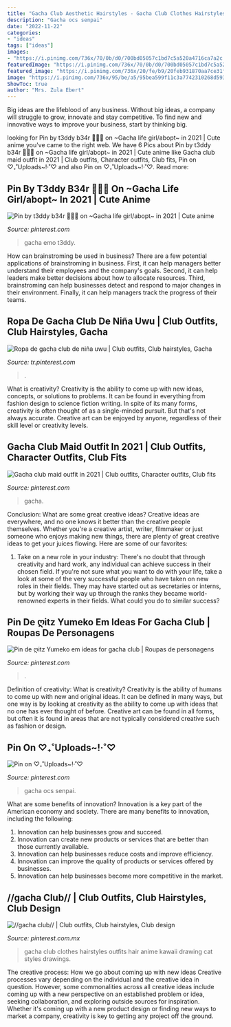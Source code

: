 ```yaml
---
title: "Gacha Club Aesthetic Hairstyles - Gacha Club Clothes Hairstyles Outfits Hair Anime Kawaii Drawing Cat Styles Drawings"
description: "Gacha ocs senpai"
date: "2022-11-22"
categories:
- "ideas"
tags: ["ideas"]
images:
- "https://i.pinimg.com/736x/70/0b/d0/700bd05057c1bd7c5a520a4716ca7a2c.jpg"
featuredImage: "https://i.pinimg.com/736x/70/0b/d0/700bd05057c1bd7c5a520a4716ca7a2c.jpg"
featured_image: "https://i.pinimg.com/736x/20/fe/b9/20feb931870aa7ce31fd0fb09d8a83a5.jpg"
image: "https://i.pinimg.com/736x/95/be/a5/95bea599f11c3a7742310268d593b037.jpg"
ShowToc: true
author: "Mrs. Zula Ebert"
---
```



Big ideas are the lifeblood of any business. Without big ideas, a company will struggle to grow, innovate and stay competitive. To find new and innovative ways to improve your business, start by thinking big.

	

		
looking for Pin by t3ddy b34r 🐻🧸💞 on ~Gacha life girl/abopt~ in 2021 | Cute anime you've came to the right web. We have 6 Pics about Pin by t3ddy b34r 🐻🧸💞 on ~Gacha life girl/abopt~ in 2021 | Cute anime like Gacha club maid outfit in 2021 | Club outfits, Character outfits, Club fits, Pin on ♡₊˚Uploads~!·˚♡ and also Pin on ♡₊˚Uploads~!·˚♡. Read more:
		
    
## Pin By T3ddy B34r 🐻🧸💞 On ~Gacha Life Girl/abopt~ In 2021 | Cute Anime

<img loading=lazy src="https://i.pinimg.com/736x/70/0b/d0/700bd05057c1bd7c5a520a4716ca7a2c.jpg" onerror="this.onerror=null;this.src='https://tse1.mm.bing.net/th?id=OIP.jMor8wLHlcEfGBe9BRzsjQHaKB&amp;pid=15.1';" alt="Pin by t3ddy b34r 🐻🧸💞 on ~Gacha life girl/abopt~ in 2021 | Cute anime">

_Source: pinterest.com_

>gacha emo t3ddy. 

	

How can brainstroming be used in business?
There are a few potential applications of brainstroming in business. First, it can help managers better understand their employees and the company's goals. Second, it can help leaders make better decisions about how to allocate resources. Third, brainstroming can help businesses detect and respond to major changes in their environment. Finally, it can help managers track the progress of their teams.

    
## Ropa De Gacha Club De Niña Uwu | Club Outfits, Club Hairstyles, Gacha

<img loading=lazy src="https://i.pinimg.com/736x/95/be/a5/95bea599f11c3a7742310268d593b037.jpg" onerror="this.onerror=null;this.src='https://tse3.mm.bing.net/th?id=OIP.dWPEQ99YHA900-uliIs14AHaHY&amp;pid=15.1';" alt="Ropa de gacha club de niña uwu | Club outfits, Club hairstyles, Gacha">

_Source: tr.pinterest.com_

>. 

	

What is creativity?
Creativity is the ability to come up with new ideas, concepts, or solutions to problems. It can be found in everything from fashion design to science fiction writing. In spite of its many forms, creativity is often thought of as a single-minded pursuit. But that's not always accurate. Creative art can be enjoyed by anyone, regardless of their skill level or creativity levels.

    
## Gacha Club Maid Outfit In 2021 | Club Outfits, Character Outfits, Club Fits

<img loading=lazy src="https://i.pinimg.com/736x/20/fe/b9/20feb931870aa7ce31fd0fb09d8a83a5.jpg" onerror="this.onerror=null;this.src='https://tse1.mm.bing.net/th?id=OIP.fn3EyyrBfabKnPoBDBogHgHaJ3&amp;pid=15.1';" alt="Gacha club maid outfit in 2021 | Club outfits, Character outfits, Club fits">

_Source: pinterest.com_

>gacha. 

	

Conclusion: What are some great creative ideas?
Creative ideas are everywhere, and no one knows it better than the creative people themselves. Whether you're a creative artist, writer, filmmaker or just someone who enjoys making new things, there are plenty of great creative ideas to get your juices flowing. Here are some of our favorites: 
1. Take on a new role in your industry: There's no doubt that through creativity and hard work, any individual can achieve success in their chosen field. If you're not sure what you want to do with your life, take a look at some of the very successful people who have taken on new roles in their fields. They may have started out as secretaries or interns, but by working their way up through the ranks they became world-renowned experts in their fields. What could you do to similar success? 


    
## Pin De ღitz Yumeko Em Ideas For Gacha Club | Roupas De Personagens

<img loading=lazy src="https://i.pinimg.com/736x/cd/a2/c0/cda2c023e18e57df30775102e9b60169.jpg" onerror="this.onerror=null;this.src='https://tse2.mm.bing.net/th?id=OIP.xchQe46FkibpE6jpUHGQ0wHaHI&amp;pid=15.1';" alt="Pin de ღitz Yumeko em ideas for gacha club | Roupas de personagens">

_Source: pinterest.com_

>. 

	

Definition of creativity: What is creativity?
Creativity is the ability of humans to come up with new and original ideas. It can be defined in many ways, but one way is by looking at creativity as the ability to come up with ideas that no one has ever thought of before. Creative art can be found in all forms, but often it is found in areas that are not typically considered creative such as fashion or design.

    
## Pin On ♡₊˚Uploads~!·˚♡

<img loading=lazy src="https://i.pinimg.com/736x/2d/df/28/2ddf289668543291dec74a4ec66bb2e1.jpg" onerror="this.onerror=null;this.src='https://tse4.mm.bing.net/th?id=OIP.KTgCHgyYu3vL2JqgkHV71gHaL5&amp;pid=15.1';" alt="Pin on ♡₊˚Uploads~!·˚♡">

_Source: pinterest.com_

>gacha ocs senpai. 

	

What are some benefits of innovation?
Innovation is a key part of the American economy and society. There are many benefits to innovation, including the following: 
1. Innovation can help businesses grow and succeed. 
2. Innovation can create new products or services that are better than those currently available. 
3. Innovation can help businesses reduce costs and improve efficiency. 
4. Innovation can improve the quality of products or services offered by businesses. 
5. Innovation can help businesses become more competitive in the market.

    
## //gacha Club// | Club Outfits, Club Hairstyles, Club Design

<img loading=lazy src="https://i.pinimg.com/736x/13/b4/47/13b447bfaeb7cc8cd5b040ebf2e75121.jpg" onerror="this.onerror=null;this.src='https://tse3.mm.bing.net/th?id=OIP.wYeczRnHq8T0qwLIr4EzvQHaHa&amp;pid=15.1';" alt="//gacha club// | Club outfits, Club hairstyles, Club design">

_Source: pinterest.com.mx_

>gacha club clothes hairstyles outfits hair anime kawaii drawing cat styles drawings. 

	

The creative process: How we go about coming up with new ideas
Creative processes vary depending on the individual and the creative idea in question. However, some commonalities across all creative ideas include coming up with a new perspective on an established problem or idea, seeking collaboration, and exploring outside sources for inspiration. Whether it's coming up with a new product design or finding new ways to market a company, creativity is key to getting any project off the ground.

